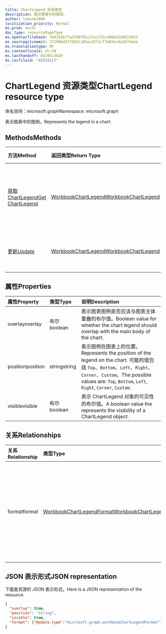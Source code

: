 ```yaml
---
title: ChartLegend 资源类型
description: 表示图表中的图例。
author: lumine2008
localization_priority: Normal
ms.prod: excel
doc_type: resourcePageType
ms.openlocfilehash: 349158b77a2f98f95c27ac725c400a52d8d33923
ms.sourcegitcommit: 272996d2772b51105ec25f1cf7482ecda3b74ebe
ms.translationtype: MT
ms.contentlocale: zh-CN
ms.lasthandoff: 03/05/2020
ms.locfileid: "42533117"
---
```

# <a name="chartlegend-resource-type"></a><span data-ttu-id="005a7-103">ChartLegend 资源类型</span><span class="sxs-lookup"><span data-stu-id="005a7-103">ChartLegend resource type</span></span>

<span data-ttu-id="005a7-104">命名空间：microsoft.graph</span><span class="sxs-lookup"><span data-stu-id="005a7-104">Namespace: microsoft.graph</span></span>

<span data-ttu-id="005a7-105">表示图表中的图例。</span><span class="sxs-lookup"><span data-stu-id="005a7-105">Represents the legend in a chart.</span></span>


## <a name="methods"></a><span data-ttu-id="005a7-106">Methods</span><span class="sxs-lookup"><span data-stu-id="005a7-106">Methods</span></span>

| <span data-ttu-id="005a7-107">方法</span><span class="sxs-lookup"><span data-stu-id="005a7-107">Method</span></span>           | <span data-ttu-id="005a7-108">返回类型</span><span class="sxs-lookup"><span data-stu-id="005a7-108">Return Type</span></span>    |<span data-ttu-id="005a7-109">说明</span><span class="sxs-lookup"><span data-stu-id="005a7-109">Description</span></span>|
|:---------------|:--------|:----------|
|[<span data-ttu-id="005a7-110">获取 ChartLegend</span><span class="sxs-lookup"><span data-stu-id="005a7-110">Get ChartLegend</span></span>](../api/chartlegend-get.md) | [<span data-ttu-id="005a7-111">WorkbookChartLegend</span><span class="sxs-lookup"><span data-stu-id="005a7-111">WorkbookChartLegend</span></span>](chartlegend.md) |<span data-ttu-id="005a7-112">读取 chartlegend 对象的属性和关系。</span><span class="sxs-lookup"><span data-stu-id="005a7-112">Read properties and relationships of chartLegend object.</span></span>|
|[<span data-ttu-id="005a7-113">更新</span><span class="sxs-lookup"><span data-stu-id="005a7-113">Update</span></span>](../api/chartlegend-update.md) | [<span data-ttu-id="005a7-114">WorkbookChartLegend</span><span class="sxs-lookup"><span data-stu-id="005a7-114">WorkbookChartLegend</span></span>](chartlegend.md) |<span data-ttu-id="005a7-115">更新 chartlegend 对象。</span><span class="sxs-lookup"><span data-stu-id="005a7-115">Update ChartLegend object.</span></span> |

## <a name="properties"></a><span data-ttu-id="005a7-116">属性</span><span class="sxs-lookup"><span data-stu-id="005a7-116">Properties</span></span>
| <span data-ttu-id="005a7-117">属性</span><span class="sxs-lookup"><span data-stu-id="005a7-117">Property</span></span>     | <span data-ttu-id="005a7-118">类型</span><span class="sxs-lookup"><span data-stu-id="005a7-118">Type</span></span>   |<span data-ttu-id="005a7-119">说明</span><span class="sxs-lookup"><span data-stu-id="005a7-119">Description</span></span>|
|:---------------|:--------|:----------|
|<span data-ttu-id="005a7-120">overlay</span><span class="sxs-lookup"><span data-stu-id="005a7-120">overlay</span></span>|<span data-ttu-id="005a7-121">布尔</span><span class="sxs-lookup"><span data-stu-id="005a7-121">boolean</span></span>|<span data-ttu-id="005a7-122">表示图表图例是否应该与图表主体重叠的布尔值。</span><span class="sxs-lookup"><span data-stu-id="005a7-122">Boolean value for whether the chart legend should overlap with the main body of the chart.</span></span>|
|<span data-ttu-id="005a7-123">position</span><span class="sxs-lookup"><span data-stu-id="005a7-123">position</span></span>|<span data-ttu-id="005a7-124">string</span><span class="sxs-lookup"><span data-stu-id="005a7-124">string</span></span>|<span data-ttu-id="005a7-125">表示图例在图表上的位置。</span><span class="sxs-lookup"><span data-stu-id="005a7-125">Represents the position of the legend on the chart.</span></span> <span data-ttu-id="005a7-126">可能的值包括 `Top`、`Bottom`、`Left`、`Right`、`Corner`、`Custom`。</span><span class="sxs-lookup"><span data-stu-id="005a7-126">The possible values are: `Top`, `Bottom`, `Left`, `Right`, `Corner`, `Custom`.</span></span>|
|<span data-ttu-id="005a7-127">visible</span><span class="sxs-lookup"><span data-stu-id="005a7-127">visible</span></span>|<span data-ttu-id="005a7-128">布尔</span><span class="sxs-lookup"><span data-stu-id="005a7-128">boolean</span></span>|<span data-ttu-id="005a7-129">表示 ChartLegend 对象的可见性的布尔值。</span><span class="sxs-lookup"><span data-stu-id="005a7-129">A boolean value the represents the visibility of a ChartLegend object.</span></span>|

## <a name="relationships"></a><span data-ttu-id="005a7-130">关系</span><span class="sxs-lookup"><span data-stu-id="005a7-130">Relationships</span></span>
| <span data-ttu-id="005a7-131">关系</span><span class="sxs-lookup"><span data-stu-id="005a7-131">Relationship</span></span> | <span data-ttu-id="005a7-132">类型</span><span class="sxs-lookup"><span data-stu-id="005a7-132">Type</span></span>   |<span data-ttu-id="005a7-133">说明</span><span class="sxs-lookup"><span data-stu-id="005a7-133">Description</span></span>|
|:---------------|:--------|:----------|
|<span data-ttu-id="005a7-134">format</span><span class="sxs-lookup"><span data-stu-id="005a7-134">format</span></span>|[<span data-ttu-id="005a7-135">WorkbookChartLegendFormat</span><span class="sxs-lookup"><span data-stu-id="005a7-135">WorkbookChartLegendFormat</span></span>](chartlegendformat.md)|<span data-ttu-id="005a7-136">表示图表图例的格式，包括填充和字体格式。</span><span class="sxs-lookup"><span data-stu-id="005a7-136">Represents the formatting of a chart legend, which includes fill and font formatting.</span></span> <span data-ttu-id="005a7-137">只读。</span><span class="sxs-lookup"><span data-stu-id="005a7-137">Read-only.</span></span>|

## <a name="json-representation"></a><span data-ttu-id="005a7-138">JSON 表示形式</span><span class="sxs-lookup"><span data-stu-id="005a7-138">JSON representation</span></span>

<span data-ttu-id="005a7-139">下面是资源的 JSON 表示形式。</span><span class="sxs-lookup"><span data-stu-id="005a7-139">Here is a JSON representation of the resource.</span></span>

<!-- {
  "blockType": "resource",
  "baseType": "microsoft.graph.entity",
  "optionalProperties": [

  ],
  "@odata.type": "microsoft.graph.workbookChartLegend"
}-->

```json
{
  "overlay": true,
  "position": "string",
  "visible": true,
  "format": {"@odata.type":"microsoft.graph.workbookChartLegendFormat"}
}

```

<!-- uuid: 8fcb5dbc-d5aa-4681-8e31-b001d5168d79
2015-10-25 14:57:30 UTC -->
<!-- {
  "type": "#page.annotation",
  "description": "ChartLegend resource",
  "keywords": "",
  "section": "documentation",
  "tocPath": ""
}-->

